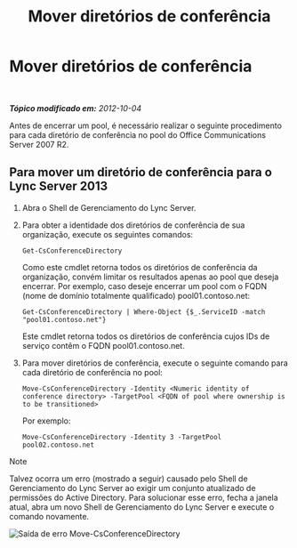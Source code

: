 ﻿---
title: Mover diretórios de conferência
TOCTitle: Mover diretórios de conferência
ms:assetid: 71a28308-1f3b-4717-b535-2f4bfe3499a1
ms:mtpsurl: https://technet.microsoft.com/pt-br/library/JJ204994(v=OCS.15)
ms:contentKeyID: 49307083
ms.date: 05/19/2016
mtps_version: v=OCS.15
ms.translationtype: HT
---

# Mover diretórios de conferência

 

_**Tópico modificado em:** 2012-10-04_

Antes de encerrar um pool, é necessário realizar o seguinte procedimento para cada diretório de conferência no pool do Office Communications Server 2007 R2.

## Para mover um diretório de conferência para o Lync Server 2013

1.  Abra o Shell de Gerenciamento do Lync Server.

2.  Para obter a identidade dos diretórios de conferência de sua organização, execute os seguintes comandos:
    
        Get-CsConferenceDirectory
    
    Como este cmdlet retorna todos os diretórios de conferência da organização, convém limitar os resultados apenas ao pool que deseja encerrar. Por exemplo, caso deseje encerrar um pool com o FQDN (nome de domínio totalmente qualificado) pool01.contoso.net:
    
        Get-CsConferenceDirectory | Where-Object {$_.ServiceID -match "pool01.contoso.net"}
    
    Este cmdlet retorna todos os diretórios de conferência cujos IDs de serviço contêm o FQDN pool01.contoso.net.

3.  Para mover diretórios de conferência, execute o seguinte comando para cada diretório de conferência no pool:
    
        Move-CsConferenceDirectory -Identity <Numeric identity of conference directory> -TargetPool <FQDN of pool where ownership is to be transitioned>
    
    Por exemplo:
    
        Move-CsConferenceDirectory -Identity 3 -TargetPool pool02.contoso.net

> [!note]  
> Talvez ocorra um erro (mostrado a seguir) causado pelo Shell de Gerenciamento do Lync Server ao exigir um conjunto atualizado de permissões do Active Directory. Para solucionar esse erro, fecha a janela atual, abra um novo Shell de Gerenciamento do Lync Server e execute o comando novamente.

![Saída de erro Move-CsConferenceDirectory](images/JJ204994.4748b9e8-9651-4527-afe1-cbdc6d5ce4a8(OCS.15).jpg "Saída de erro Move-CsConferenceDirectory")


